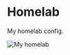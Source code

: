 # Homelab
My homelab config.

![My homelab](https://r4sso.github.io/2023/08/my-janky-home-server/images/IMG_20230801_083003.jpg)
